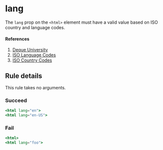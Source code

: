 # lang

The `lang` prop on the `<html>` element must have a valid value based on ISO country and language codes.

#### References
1. [Deque University](https://dequeuniversity.com/rules/axe/1.1/valid-lang)
2. [ISO Language Codes](http://www.w3schools.com/tags/ref_language_codes.asp)
3. [ISO Country Codes](http://www.w3schools.com/tags/ref_country_codes.asp)

## Rule details

This rule takes no arguments.

### Succeed
```jsx
<html lang="en">
<html lang="en-US">
```

### Fail

```jsx
<html>
<html lang="foo">
```
